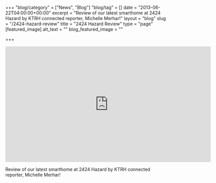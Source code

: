 +++
"blog/category" = ["News", "Blog"]
"blog/tag" = []
date = "2013-06-22T04:00:00+00:00"
excerpt = "Review of our latest smarthome at 2424 Hazard by KTRH connected reporter, Michelle Merhar!"
layout = "blog"
slug = "/2424-hazard-review"
title = "2424 Hazard Review"
type = "page"
[featured_image]
alt_text = ""
blog_featured_image = ""

+++
<iframe src="http://www.youtube.com/embed/-dHVNXxZ3Zg?feature=player_embedded" width="640" height="360" frameborder="0"></iframe>

Review of our latest smarthome at 2424 Hazard by KTRH connected reporter, Michelle Merhar!